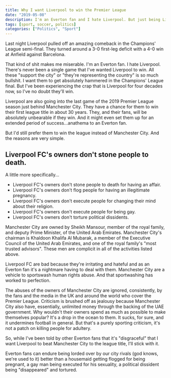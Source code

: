 ```yaml
---
title: Why I want Liverpool to win the Premier League
date: "2019-05-08"
description: I'm an Everton fan and I hate Liverpool. But just being Liverpool is nothing compared to Manchester City's existence as a vehicle to sportswash human rights abuse.
tags: [sport, soccer, politics]
categories: ["Politics", "Sport"]
---
```


Last night Liverpool pulled off an amazing comeback in the Champions' League semi-final. They turned around a 3-0 first-leg deficit with a 4-0 win at Anfield against Barcelona.

That kind of shit makes me miserable. I'm an Everton fan. I hate Liverpool. There's never been a single game that I've wanted Liverpool to win. All these "support the city" or "they're representing the country" is so much bullshit. I want them to get absolutely hammered in the Champions' League final. But I've been experiencing the crap that is Liverpool for four decades now, so I've no doubt they'll win.

Liverpool are also going into the last game of the 2019 Premier League season just behind Manchester City. They have a chance for them to win their first league title in about 30 years. They, and their fans, will be absolutely unbearable if they win. And it might even set them up for an extended period of success...anathema to an Everton fan.

But I'd still prefer them to win the league instead of Manchester City. And the reasons are very simple.

## Liverpool FC's owners don't stone people to death.

A little more specifically...

- Liverpool FC's owners don't stone people to death for having an affair.
- Liverpool FC's owners don't flog people for having an illegitimate pregnancy.
- Liverpool FC's owners don't execute people for changing their mind about their religion.
- Liverpool FC's owners don't execute people for being gay.
- Liverpool FC's owners don't torture political dissidents.

Manchester City are owned by Sheikh Mansour, member of the royal family, and deputy Prime Minister, of the United Arab Emirates. Manchester City's chairman is Khaldoon Khalifa Al Mubarak, a member of the Executive Council of the United Arab Emirates, and one of the royal family's "most trusted advisors". These men are complicit in all of the activities listed above.

Liverpool FC are bad because they're irritating and hateful and as an Everton fan it's a nightmare having to deal with them. Manchester City are a vehicle to sportswash human rights abuse. And that sportwashing has worked to perfection.

The abuses of the owners of Manchester City are ignored, consistently, by the fans and the media in the UK and around the world who cover the Premier League. Criticism is brushed off as jealousy because Manchester City also have, essentially, unlimited money through the backing of the UAE government. Why wouldn't their owners spend as much as possible to make themselves popular? It's a drop in the ocean to them. It sucks, for sure, and it undermines football in general. But that's a purely sporting criticism, it's not a patch on killing people for adultery.

So, while I've been told by other Everton fans that it's "disgraceful" that I want Liverpool to beat Manchester City to the league title, I'll stick with it. 

Everton fans can endure being lorded over by our city rivals (god knows, we're used to it) better than a housemaid getting flogged for being pregnant, a gay man being executed for his sexuality, a political dissident being "disappeared" and tortured.

